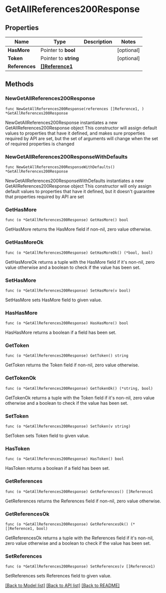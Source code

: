 # GetAllReferences200Response

## Properties

Name | Type | Description | Notes
------------ | ------------- | ------------- | -------------
**HasMore** | Pointer to **bool** |  | [optional] 
**Token** | Pointer to **string** |  | [optional] 
**References** | [**[]Reference1**](Reference1.md) |  | 

## Methods

### NewGetAllReferences200Response

`func NewGetAllReferences200Response(references []Reference1, ) *GetAllReferences200Response`

NewGetAllReferences200Response instantiates a new GetAllReferences200Response object
This constructor will assign default values to properties that have it defined,
and makes sure properties required by API are set, but the set of arguments
will change when the set of required properties is changed

### NewGetAllReferences200ResponseWithDefaults

`func NewGetAllReferences200ResponseWithDefaults() *GetAllReferences200Response`

NewGetAllReferences200ResponseWithDefaults instantiates a new GetAllReferences200Response object
This constructor will only assign default values to properties that have it defined,
but it doesn't guarantee that properties required by API are set

### GetHasMore

`func (o *GetAllReferences200Response) GetHasMore() bool`

GetHasMore returns the HasMore field if non-nil, zero value otherwise.

### GetHasMoreOk

`func (o *GetAllReferences200Response) GetHasMoreOk() (*bool, bool)`

GetHasMoreOk returns a tuple with the HasMore field if it's non-nil, zero value otherwise
and a boolean to check if the value has been set.

### SetHasMore

`func (o *GetAllReferences200Response) SetHasMore(v bool)`

SetHasMore sets HasMore field to given value.

### HasHasMore

`func (o *GetAllReferences200Response) HasHasMore() bool`

HasHasMore returns a boolean if a field has been set.

### GetToken

`func (o *GetAllReferences200Response) GetToken() string`

GetToken returns the Token field if non-nil, zero value otherwise.

### GetTokenOk

`func (o *GetAllReferences200Response) GetTokenOk() (*string, bool)`

GetTokenOk returns a tuple with the Token field if it's non-nil, zero value otherwise
and a boolean to check if the value has been set.

### SetToken

`func (o *GetAllReferences200Response) SetToken(v string)`

SetToken sets Token field to given value.

### HasToken

`func (o *GetAllReferences200Response) HasToken() bool`

HasToken returns a boolean if a field has been set.

### GetReferences

`func (o *GetAllReferences200Response) GetReferences() []Reference1`

GetReferences returns the References field if non-nil, zero value otherwise.

### GetReferencesOk

`func (o *GetAllReferences200Response) GetReferencesOk() (*[]Reference1, bool)`

GetReferencesOk returns a tuple with the References field if it's non-nil, zero value otherwise
and a boolean to check if the value has been set.

### SetReferences

`func (o *GetAllReferences200Response) SetReferences(v []Reference1)`

SetReferences sets References field to given value.



[[Back to Model list]](../README.md#documentation-for-models) [[Back to API list]](../README.md#documentation-for-api-endpoints) [[Back to README]](../README.md)


